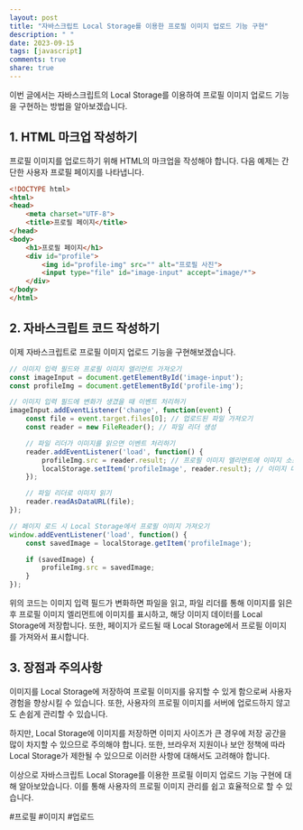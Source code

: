 ```yaml
---
layout: post
title: "자바스크립트 Local Storage를 이용한 프로필 이미지 업로드 기능 구현"
description: " "
date: 2023-09-15
tags: [javascript]
comments: true
share: true
---
```


이번 글에서는 자바스크립트의 Local Storage를 이용하여 프로필 이미지 업로드 기능을 구현하는 방법을 알아보겠습니다.

## 1. HTML 마크업 작성하기

프로필 이미지를 업로드하기 위해 HTML의 마크업을 작성해야 합니다. 다음 예제는 간단한 사용자 프로필 페이지를 나타냅니다.

```html
<!DOCTYPE html>
<html>
<head>
    <meta charset="UTF-8">
    <title>프로필 페이지</title>
</head>
<body>
    <h1>프로필 페이지</h1>
    <div id="profile">
        <img id="profile-img" src="" alt="프로필 사진">
        <input type="file" id="image-input" accept="image/*">
    </div>
</body>
</html>
```

## 2. 자바스크립트 코드 작성하기

이제 자바스크립트로 프로필 이미지 업로드 기능을 구현해보겠습니다.

```javascript
// 이미지 입력 필드와 프로필 이미지 엘리먼트 가져오기
const imageInput = document.getElementById('image-input');
const profileImg = document.getElementById('profile-img');

// 이미지 입력 필드에 변화가 생겼을 때 이벤트 처리하기
imageInput.addEventListener('change', function(event) {
    const file = event.target.files[0]; // 업로드된 파일 가져오기
    const reader = new FileReader(); // 파일 리더 생성

    // 파일 리더가 이미지를 읽으면 이벤트 처리하기
    reader.addEventListener('load', function() {
        profileImg.src = reader.result; // 프로필 이미지 엘리먼트에 이미지 소스 설정하기
        localStorage.setItem('profileImage', reader.result); // 이미지 데이터를 Local Storage에 저장하기
    });

    // 파일 리더로 이미지 읽기
    reader.readAsDataURL(file);
});

// 페이지 로드 시 Local Storage에서 프로필 이미지 가져오기
window.addEventListener('load', function() {
    const savedImage = localStorage.getItem('profileImage');

    if (savedImage) {
        profileImg.src = savedImage;
    }
});
```

위의 코드는 이미지 입력 필드가 변화하면 파일을 읽고, 파일 리더를 통해 이미지를 읽은 후 프로필 이미지 엘리먼트에 이미지를 표시하고, 해당 이미지 데이터를 Local Storage에 저장합니다. 또한, 페이지가 로드될 때 Local Storage에서 프로필 이미지를 가져와서 표시합니다.

## 3. 장점과 주의사항

이미지를 Local Storage에 저장하여 프로필 이미지를 유지할 수 있게 함으로써 사용자 경험을 향상시킬 수 있습니다. 또한, 사용자의 프로필 이미지를 서버에 업로드하지 않고도 손쉽게 관리할 수 있습니다.

하지만, Local Storage에 이미지를 저장하면 이미지 사이즈가 큰 경우에 저장 공간을 많이 차지할 수 있으므로 주의해야 합니다. 또한, 브라우저 지원이나 보안 정책에 따라 Local Storage가 제한될 수 있으므로 이러한 사항에 대해서도 고려해야 합니다.

이상으로 자바스크립트 Local Storage를 이용한 프로필 이미지 업로드 기능 구현에 대해 알아보았습니다. 이를 통해 사용자의 프로필 이미지 관리를 쉽고 효율적으로 할 수 있습니다.

#프로필 #이미지 #업로드